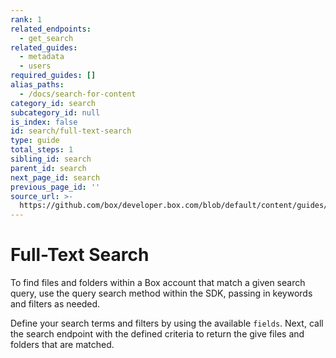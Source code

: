 ```yaml
---
rank: 1
related_endpoints:
  - get_search
related_guides:
  - metadata
  - users
required_guides: []
alias_paths:
  - /docs/search-for-content
category_id: search
subcategory_id: null
is_index: false
id: search/full-text-search
type: guide
total_steps: 1
sibling_id: search
parent_id: search
next_page_id: search
previous_page_id: ''
source_url: >-
  https://github.com/box/developer.box.com/blob/default/content/guides/search/full-text-search.md
---
```

# Full-Text Search

To find files and folders within a Box account that match a given search query,
use the query search method within the SDK, passing in keywords and filters as needed.

Define your search terms and filters by using the available `fields`. Next, call
the search endpoint with the defined criteria to return the give files and
folders that are matched.

<Samples id='get_search' >

</Samples>